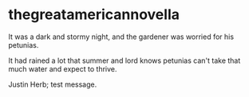 # thegreatamericannovella

It was a dark and stormy night, and the gardener was worried for his petunias.

It had rained a lot that summer and lord knows petunias can't take that much water and expect to thrive.

Justin Herb; test message.